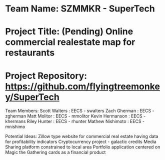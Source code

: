 # Team Name: SZMMKR - SuperTech
# Project Title: (Pending) Online commercial realestate map for restaurants 
# Project Repository: https://github.com/flyingtreemonkey/SuperTech

Team Members: 
  Scott Walters : EECS - swalters
  Zach Gherman : EECS - zgherman
  Matt Molitor : EECS - mmolitor
  Kevin Hermanson : EECS - khermans
  Riley Hunter : EECS - rhunter
  Mathew Nishimoto : EECS - mnishimo
  
Potential Ideas:
  Zillow type website for commercial real estate having data for profitability indicators
  Cryptocurrency project - galactic credits
  Media Sharing platform constrained to local area
  Portfolio application centered on Magic the Gathering cards as a financial product
